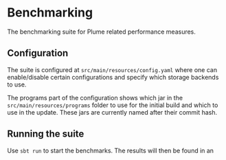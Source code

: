 # Benchmarking

The benchmarking suite for Plume related performance measures.

## Configuration

The suite is configured at `src/main/resources/config.yaml` where one can enable/disable
certain configurations and specify which storage backends to use.

The programs part of the configuration shows which jar in the `src/main/resources/programs` 
folder to use for the initial build and which to use in the update. These jars are currently
named after their commit hash.

## Running the suite

Use `sbt run` to start the benchmarks. The results will then be found in an 
